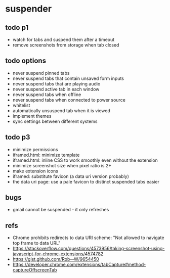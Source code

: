 # suspender

## todo p1

- watch for tabs and suspend them after a timeout
- remove screenshots from storage when tab closed

## todo options

- never suspend pinned tabs
- never suspend tabs that contain unsaved form inputs
- never suspend tabs that are playing audio
- never suspend active tab in each window
- never suspend tabs when offline
- never suspend tabs when connected to power source
- whitelist
- automatically unsuspend tab when it is viewed
- implement themes
- sync settings between different systems 

## todo p3

- minimize permissions
- iframed.html: minimize template
- iframed.html: inline CSS to work smoothly even without the extension
- minimize screenshot size when pixel ratio is 2+
- make extension icons
- iframed: substitute favicon (a data uri version probably)
- the data uri page: use a pale favicon to distinct suspended tabs easier

## bugs

- gmail cannot be suspended - it only refreshes

## refs

- Chrome prohibits redirects to data URI scheme: "Not allowed to navigate top frame to data URL"
- https://stackoverflow.com/questions/4573956/taking-screenshot-using-javascript-for-chrome-extensions/4574782
- https://gist.github.com/Rob--W/9654450
- https://developer.chrome.com/extensions/tabCapture#method-captureOffscreenTab
